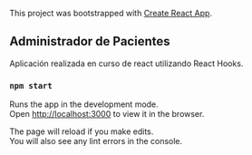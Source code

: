 This project was bootstrapped with [Create React App](https://github.com/facebook/create-react-app).

## Administrador de Pacientes

Aplicación realizada en curso de react utilizando React Hooks.

### `npm start`

Runs the app in the development mode.<br />
Open [http://localhost:3000](http://localhost:3000) to view it in the browser.

The page will reload if you make edits.<br />
You will also see any lint errors in the console.
